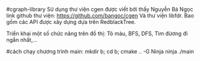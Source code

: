 #cgraph-library
Sử dụng thư viện cgen được viết bởi thầy Nguyễn Bá Ngọc
link github thư viện: https://github.com/bangoc/cgen
Và thư viện libfdr. Bao gồm các API được xây dựng dựa trên RedblackTree.

Triển khai một số chức năng trên đồ thị: Tô màu, BFS, DFS, Tìm đừơng đi ngắn nhất,...

#cách chạy chương trình main:
	mkdir b; cd b;
	cmake .. -G Ninja
	ninja
	./main

